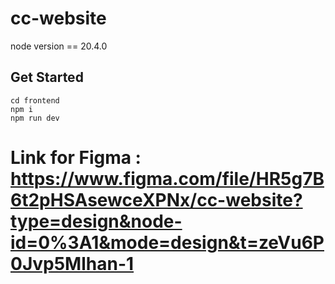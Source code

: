 ﻿# cc-website

node version == 20.4.0

## Get Started

```
cd frontend
npm i
npm run dev
```

# Link for Figma : https://www.figma.com/file/HR5g7B6t2pHSAsewceXPNx/cc-website?type=design&node-id=0%3A1&mode=design&t=zeVu6P0Jvp5Mlhan-1
